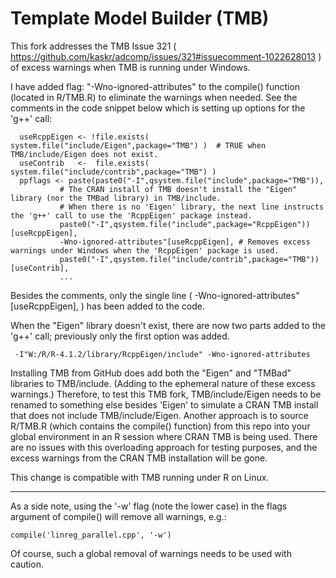 Template Model Builder (TMB)
============================
This fork addresses the TMB Issue 321  ( https://github.com/kaskr/adcomp/issues/321#issuecomment-1022628013 ) of excess warnings when TMB is running under Windows.

I have added flag: "-Wno-ignored-attributes" to the compile() function (located in R/TMB.R) to eliminate the warnings when needed. See the comments in the code snippet below which is setting up options for the 'g++' call:


      useRcppEigen <- !file.exists( system.file("include/Eigen",package="TMB") )  # TRUE when TMB/include/Eigen does not exist.
      useContrib   <-  file.exists( system.file("include/contrib",package="TMB") )
      ppflags <- paste(paste0("-I",qsystem.file("include",package="TMB")),
               # The CRAN install of TMB doesn't install the "Eigen" library (nor the TMBad library) in TMB/include.
               # When there is no 'Eigen' library, the next line instructs the 'g++' call to use the 'RcppEigen' package instead.
               paste0("-I",qsystem.file("include",package="RcppEigen"))[useRcppEigen], 
               -Wno-ignored-attributes"[useRcppEigen], # Removes excess warnings under Windows when the 'RcppEigen' package is used.
               paste0("-I",qsystem.file("include/contrib",package="TMB"))[useContrib],
               ...
              
Besides the comments, only the single line ( -Wno-ignored-attributes"[useRcppEigen], ) has been added to the code.

When the "Eigen" library doesn't exist, there are now two parts added to the 'g++' call; previously only the first option was added.
    
     -I"W:/R/R-4.1.2/library/RcppEigen/include" -Wno-ignored-attributes
              
                       
Installing TMB from GitHub does add both the "Eigen" and "TMBad" libraries to TMB/include. (Adding to the ephemeral nature of these excess warnings.)  Therefore, to test this TMB fork, TMB/include/Eigen needs to be renamed to something else besides 'Eigen' to simulate a CRAN TMB install that does not include TMB/include/Eigen. Another approach is to source R/TMB.R (which contains the compile() function) from this repo into your global environment in an R session where CRAN TMB is being used. There are no issues with this overloading approach for testing purposes, and the excess warnings from the CRAN TMB installation will be gone. 

This change is compatible with TMB running under R on Linux.

---

As a side note, using the '-w' flag (note the lower case) in the flags argument of compile() will remove all warnings, e.g.:

    compile('linreg_parallel.cpp', '-w')

Of course, such a global removal of warnings needs to be used with caution.
